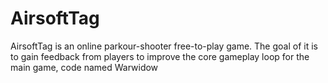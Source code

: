 # AirsoftTag
AirsoftTag is an online parkour-shooter free-to-play game. The goal of it is to gain feedback from players to improve the core gameplay loop for the main game, code named Warwidow
